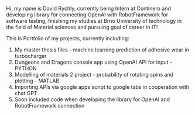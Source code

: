 Hi, my name is David Rychly, currently being Intern at Continero and developing library for connecting OpenAI with RobotFramework for software testing, finishing my studies at Brno University of technology in the field of Material sciences and pursuing goal of career in IT!

This is Portfolio of my projects, currently including:
  1) My master thesis files - machine learning prediction of adhesive wear in turbocharger
  2) Dungeons and Dragons console app using OpenAI API for input - PYTHON
  3) Modelling of materials 2 project - probability of rotating spins and plotting - MATLAB
  4) Importing APIs via google apps script to google tabs in cooperation with chat GPT
  5) Soon included code when developing the library for OpenAI and RobotFramework connection
  
